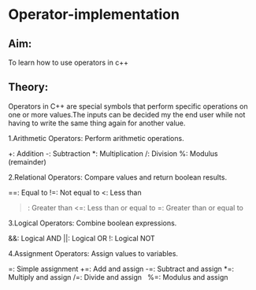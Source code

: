 # Operator-implementation

## Aim:
To learn how to use operators in c++

## Theory:

Operators in C++ are special symbols that perform specific operations on one or more values.The inputs can be decided my the end user while not having to write the same thing again for another value.


1.Arithmetic Operators: Perform arithmetic operations.

+: Addition
-: Subtraction
*: Multiplication
/: Division
%: Modulus (remainder)


2.Relational Operators: Compare values and return boolean results. 

==: Equal to
!=: Not equal to
<: Less than
>: Greater than
<=: Less than or equal to
>=: Greater than or equal to


3.Logical Operators: Combine boolean expressions.   

&&: Logical AND
||: Logical OR
!: Logical NOT


4.Assignment Operators: Assign values to variables.

=: Simple assignment
+=: Add and assign
-=: Subtract and assign
*=: Multiply and assign
/=: Divide and assign   
%=: Modulus and assign
